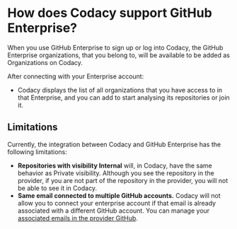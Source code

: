 # How does Codacy support GitHub Enterprise?

When you use GitHub Enterprise to sign up or log into Codacy, the GitHub Enterprise organizations, that you belong to, will be available to be added as Organizations on Codacy.

After connecting with your Enterprise account:

-  Codacy displays the list of all organizations that you have access to in that Enterprise, and you can add to start analysing its repositories or join it. 


## Limitations

Currently, the integration between Codacy and GitHub Enterprise has the following limitations:

-   **Repositories with visibility Internal** will, in Codacy, have the same behavior as Private visibility. Although you see the repository in the provider, if you are not part of the repository in the provider, you will not be able to see it in Codacy.
-   **Same email connected to multiple GitHub accounts.** Codacy will not allow you to connect your enterprise account if that email is already associated with a different GitHub account. You can manage your [associated emails in the provider GitHub](https://docs.github.com/en/account-and-profile/setting-up-and-managing-your-personal-account-on-github/managing-email-preferences/adding-an-email-address-to-your-github-account). 


